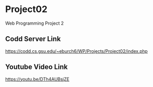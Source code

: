 # Project02
Web Programming Project 2


## Codd Server Link
https://codd.cs.gsu.edu/~eburch6/WP/Projects/Project02/index.php

## Youtube Video Link
https://youtu.be/DTh4AUBsjZE